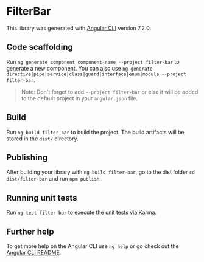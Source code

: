 # FilterBar

This library was generated with [Angular CLI](https://github.com/angular/angular-cli) version 7.2.0.

## Code scaffolding

Run `ng generate component component-name --project filter-bar` to generate a new component. You can also use `ng generate directive|pipe|service|class|guard|interface|enum|module --project filter-bar`.

> Note: Don't forget to add `--project filter-bar` or else it will be added to the default project in your `angular.json` file.

## Build

Run `ng build filter-bar` to build the project. The build artifacts will be stored in the `dist/` directory.

## Publishing

After building your library with `ng build filter-bar`, go to the dist folder `cd dist/filter-bar` and run `npm publish`.

## Running unit tests

Run `ng test filter-bar` to execute the unit tests via [Karma](https://karma-runner.github.io).

## Further help

To get more help on the Angular CLI use `ng help` or go check out the [Angular CLI README](https://github.com/angular/angular-cli/blob/master/README.md).
